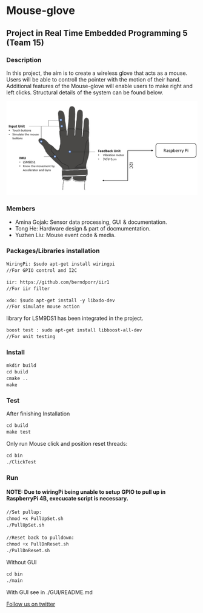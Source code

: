 # Mouse-glove

## Project in Real Time Embedded Programming 5 (Team 15)

### Description
In this project, the aim is to create a wireless glove that acts as a mouse. Users will be able to controll the pointer with the motion of their hand. Additional features of the Mouse-glove will enable users to make right and left clicks. Structural details of the system can be found below.

![image](https://github.com/gojakamina/Mouse-glove/raw/master/Schematic.png)

### Members
* Amina Gojak: Sensor data processing, GUI & documentation.
* Tong He: Hardware design & part of docmumentation.
* Yuzhen Liu: Mouse event code & media.


### Packages/Libraries installation

```diff
WiringPi: $sudo apt-get install wiringpi 
//For GPIO control and I2C  
```

```diff
iir: https://github.com/berndporr/iir1 
//For iir filter 
```
```diff
xdo: $sudo apt-get install -y libxdo-dev 
//For simulate mouse action
```
library for LSM9DS1 has been integrated in the project.

```diff
boost test : sudo apt-get install libboost-all-dev 
//For unit testing
```


### Install

```diff
mkdir build
cd build
cmake ..  
make
```

### Test

After finishing Installation
```diff
cd build  
make test
```
Only run Mouse click and position reset threads:
```diff
cd bin
./ClickTest
```

### Run

#### NOTE: Due to wiringPi being unable to setup GPIO to pull up in RaspberryPi 4B, execucate script is necessary.

```diff
//Set pullup:
chmod +x PullUpSet.sh
./PullUpSet.sh

//Reset back to pulldown:
chmod +x PullDnReset.sh
./PullDnReset.sh
```
Without GUI
```diff
cd bin  
./main
```
With GUI see in ./GUI/README.md


[Follow us on twitter](https://twitter.com/glove_mouse)
